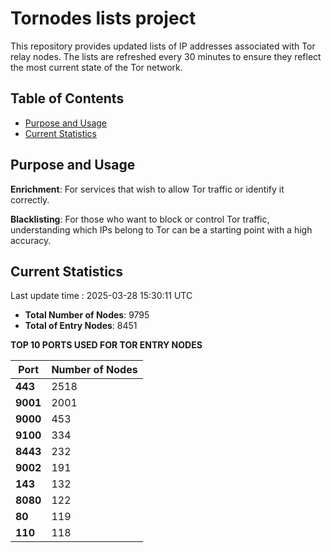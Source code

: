 # Tornodes lists project

This repository provides updated lists of IP addresses associated with Tor relay nodes. The lists are refreshed every 30 minutes to ensure they reflect the most current state of the Tor network.

## Table of Contents

- [Purpose and Usage](#purpose-and-usage)
- [Current Statistics](#current-statistics)


## Purpose and Usage

**Enrichment**: For services that wish to allow Tor traffic or identify it correctly.

**Blacklisting**: For those who want to block or control Tor traffic, understanding which IPs belong to Tor can be a starting point with a high accuracy.

## Current Statistics

Last update time : 2025-03-28 15:30:11 UTC

- **Total Number of Nodes**: 9795
- **Total of Entry Nodes**: 8451

**TOP 10 PORTS USED FOR TOR ENTRY NODES**

| **Port** | **Number of Nodes** |
|------|-----------------|
| **443**   | 2518  |
| **9001**   | 2001  |
| **9000**   | 453  |
| **9100**   | 334  |
| **8443**   | 232  |
| **9002**   | 191  |
| **143**   | 132  |
| **8080**   | 122  |
| **80**   | 119  |
| **110**   | 118  |

